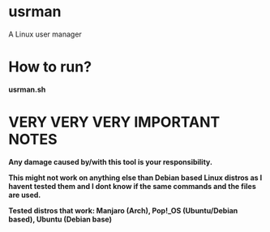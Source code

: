 # usrman
A Linux user manager


<h1> How to run? </h1>
  <p><b>usrman.sh<b>
    
<h1> VERY VERY VERY IMPORTANT NOTES </h1>
<p> <b> Any damage caused by/with this tool is your responsibility. <b> </p>
  <p> <b> This might not work on anything else than Debian based Linux distros as I havent tested them and I dont know if the same commands and the files are used. <b> </p>
      <p> Tested distros that work: Manjaro (Arch), Pop!_OS (Ubuntu/Debian based), Ubuntu (Debian base) </p>
